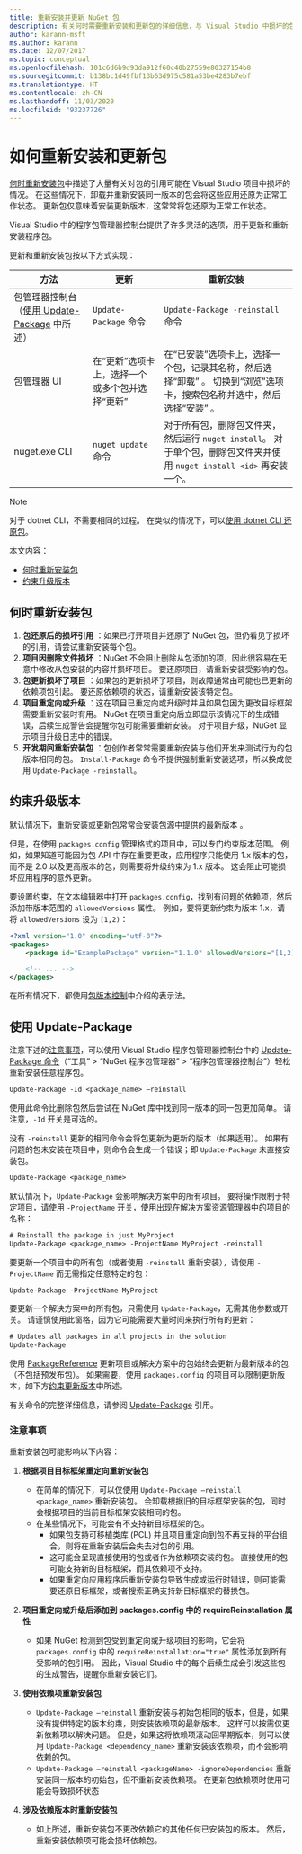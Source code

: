 ```yaml
---
title: 重新安装并更新 NuGet 包
description: 有关何时需要重新安装和更新包的详细信息，与 Visual Studio 中损坏的包引用一样。
author: karann-msft
ms.author: karann
ms.date: 12/07/2017
ms.topic: conceptual
ms.openlocfilehash: 101c6d6b9d93da912f60c40b27559e80327154b8
ms.sourcegitcommit: b138bc1d49fbf13b63d975c581a53be4283b7ebf
ms.translationtype: HT
ms.contentlocale: zh-CN
ms.lasthandoff: 11/03/2020
ms.locfileid: "93237726"
---
```

# <a name="how-to-reinstall-and-update-packages"></a>如何重新安装和更新包

[何时重新安装包](#when-to-reinstall-a-package)中描述了大量有关对包的引用可能在 Visual Studio 项目中损坏的情况。 在这些情况下，卸载并重新安装同一版本的包会将这些应用还原为正常工作状态。 更新包仅意味着安装更新版本，这常常将包还原为正常工作状态。

Visual Studio 中的程序包管理器控制台提供了许多灵活的选项，用于更新和重新安装程序包。

更新和重新安装包按以下方式实现：

| 方法 | 更新 | 重新安装 |
| --- | --- | --- |
| 包管理器控制台（[使用 Update-Package](#using-update-package) 中所述） | `Update-Package` 命令 | `Update-Package -reinstall` 命令 |
| 包管理器 UI | 在“更新”选项卡上，选择一个或多个包并选择“更新”   | 在“已安装”选项卡上，选择一个包，记录其名称，然后选择“卸载”   。 切换到“浏览”选项卡，搜索包名称并选中，然后选择“安装”   。 |
| nuget.exe CLI | `nuget update` 命令 | 对于所有包，删除包文件夹，然后运行 `nuget install`。 对于单个包，删除包文件夹并使用 `nuget install <id>` 再安装一个。 |

> [!NOTE]
> 对于 dotnet CLI，不需要相同的过程。 在类似的情况下，可以[使用 dotnet CLI 还原包](package-restore.md#restore-using-the-dotnet-cli)。

本文内容：

- [何时重新安装包](#when-to-reinstall-a-package)
- [约束升级版本](#constraining-upgrade-versions)

## <a name="when-to-reinstall-a-package"></a>何时重新安装包

1. **包还原后的损坏引用** ：如果已打开项目并还原了 NuGet 包，但仍看见了损坏的引用，请尝试重新安装每个包。
1. **项目因删除文件损坏** ：NuGet 不会阻止删除从包添加的项，因此很容易在无意中修改从包安装的内容并损坏项目。 要还原项目，请重新安装受影响的包。
1. **包更新损坏了项目** ：如果包的更新损坏了项目，则故障通常由可能也已更新的依赖项包引起。 要还原依赖项的状态，请重新安装该特定包。
1. **项目重定向或升级** ：这在项目已重定向或升级时并且如果包因为更改目标框架需要重新安装时有用。 NuGet 在项目重定向后立即显示该情况下的生成错误，后续生成警告会提醒你包可能需要重新安装。 对于项目升级，NuGet 显示项目升级日志中的错误。
1. **开发期间重新安装包** ：包创作者常常需要重新安装与他们开发来测试行为的包版本相同的包。 `Install-Package` 命令不提供强制重新安装选项，所以换成使用 `Update-Package -reinstall`。

## <a name="constraining-upgrade-versions"></a>约束升级版本

默认情况下，重新安装或更新包常常会安装包源中提供的最新版本  。

但是，在使用 `packages.config` 管理格式的项目中，可以专门约束版本范围。 例如，如果知道可能因为包 API 中存在重要更改，应用程序只能使用 1.x 版本的包，而不是 2.0 以及更高版本的包，则需要将升级约束为 1.x 版本。 这会阻止可能损坏应用程序的意外更新。

要设置约束，在文本编辑器中打开 `packages.config`，找到有问题的依赖项，然后添加带版本范围的 `allowedVersions` 属性。 例如，要将更新约束为版本 1.x，请将 `allowedVersions` 设为 `[1,2)`：

```xml
<?xml version="1.0" encoding="utf-8"?>
<packages>
    <package id="ExamplePackage" version="1.1.0" allowedVersions="[1,2)" />

    <!-- ... -->
</packages>
```

在所有情况下，都使用[包版本控制](../concepts/package-versioning.md#version-ranges)中介绍的表示法。

## <a name="using-update-package"></a>使用 Update-Package

注意下述的[注意事项](#considerations)，可以使用 Visual Studio 程序包管理器控制台中的 [Update-Package 命令](../reference/ps-reference/ps-ref-update-package.md)（“工具” > “NuGet 程序包管理器” > “程序包管理器控制台”）轻松重新安装任意程序包。

```ps
Update-Package -Id <package_name> –reinstall
```

使用此命令比删除包然后尝试在 NuGet 库中找到同一版本的同一包更加简单。 请注意，`-Id` 开关是可选的。

没有 `-reinstall` 更新的相同命令会将包更新为更新的版本（如果适用）。 如果有问题的包未安装在项目中，则命令会生成一个错误；即 `Update-Package` 未直接安装包。

```ps
Update-Package <package_name>
```

默认情况下，`Update-Package` 会影响解决方案中的所有项目。 要将操作限制于特定项目，请使用 `-ProjectName` 开关，使用出现在解决方案资源管理器中的项目的名称：

```ps
# Reinstall the package in just MyProject
Update-Package <package_name> -ProjectName MyProject -reinstall
```

要更新一个项目中的所有包（或者使用 `-reinstall` 重新安装），请使用 `-ProjectName` 而无需指定任意特定的包：

```ps
Update-Package -ProjectName MyProject
```

要更新一个解决方案中的所有包，只需使用 `Update-Package`，无需其他参数或开关。 请谨慎使用此窗格，因为它可能需要大量时间来执行所有的更新：

```ps
# Updates all packages in all projects in the solution
Update-Package 
```

使用 [PackageReference](../Consume-Packages/Package-References-in-Project-Files.md) 更新项目或解决方案中的包始终会更新为最新版本的包（不包括预发布包）。 如果需要，使用 `packages.config` 的项目可以限制更新版本，如下方[约束更新版本](#constraining-upgrade-versions)中所述。

有关命令的完整详细信息，请参阅 [Update-Package](../reference/ps-reference/ps-ref-update-package.md) 引用。

### <a name="considerations"></a>注意事项

重新安装包可能影响以下内容：

1. **根据项目目标框架重定向重新安装包**
    - 在简单的情况下，可以仅使用 `Update-Package –reinstall <package_name>` 重新安装包。 会卸载根据旧的目标框架安装的包，同时会根据项目的当前目标框架安装相同的包。
    - 在某些情况下，可能会有不支持新目标框架的包。
        - 如果包支持可移植类库 (PCL) 并且项目重定向到包不再支持的平台组合，则将在重新安装后会失去对包的引用。
        - 这可能会呈现直接使用的包或者作为依赖项安装的包。 直接使用的包可能支持新的目标框架，而其依赖项不支持。
        - 如果重定向应用程序后重新安装包导致生成或运行时错误，则可能需要还原目标框架，或者搜索正确支持新目标框架的替换包。

1. **项目重定向或升级后添加到 packages.config 中的 requireReinstallation 属性**
    - 如果 NuGet 检测到包受到重定向或升级项目的影响，它会将 `packages.config` 中的 `requireReinstallation="true"` 属性添加到所有受影响的包引用。 因此，Visual Studio 中的每个后续生成会引发这些包的生成警告，提醒你重新安装它们。

1. **使用依赖项重新安装包**
    - `Update-Package –reinstall` 重新安装与初始包相同的版本，但是，如果没有提供特定的版本约束，则安装依赖项的最新版本。 这样可以按需仅更新依赖项以解决问题。 但是，如果这将依赖项滚动回早期版本，则可以使用 `Update-Package <dependency_name>` 重新安装该依赖项，而不会影响依赖的包。
    - `Update-Package –reinstall <packageName> -ignoreDependencies` 重新安装同一版本的初始包，但不重新安装依赖项。 在更新包依赖项时使用可能会导致损坏状态

1. **涉及依赖版本时重新安装包**
    - 如上所述，重新安装包不更改依赖它的其他任何已安装包的版本。 然后，重新安装依赖项可能会损坏依赖包。
